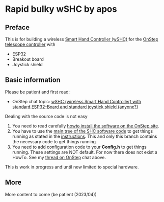 # Rapid bulky wSHC by apos

## Preface
This is for building a wireless [Smart Hand Controller (wSHC)](https://onstep.groups.io/g/main/wiki/7152) for the [OnStep telescope controller](https://onstep.groups.io/g/main/wiki/Home) with

- ESP32
- Breakout board
- Joystick shield

## Basic information

Please be patient and first read:

- OnStep chat topic: [wSHC (wireless Smart Hand Controller) with standard ESP32-Board and standard joystick shield (anyone?)](https://onstep.groups.io/g/main/message/51440)

Dealing with the source code is not easy 

1. You need to read carefully [howto install the software on the OnStep site](https://onstep.groups.io/g/main/wiki/7152).
2. You have to use the [main tree of the SHC software code](https://github.com/hjd1964/SmartHandController/tree/main) to get things running as stated in the [instructions](https://onstep.groups.io/g/main/wiki/7152). This and only this branch contains the necessary code to get things running 
3. You need to add configuration code to your **Config.h** to get things running. These settings are NOT default. For now there does not exist a HowTo. See my [thread on OnStep](https://onstep.groups.io/g/main/message/51440) chat above.

This is work in progress and until now limited to special hardware.


## More 
More content to come (be patient (2023/04))
